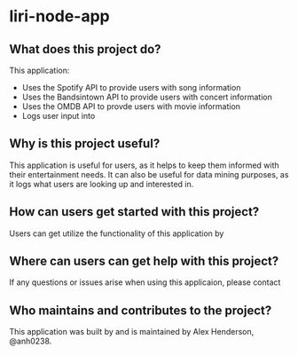 # liri-node-app

## What does this project do?
This application:
  * Uses the Spotify API to provide users with song information
  * Uses the Bandsintown API to provide users with concert information
  * Uses the OMDB API to provde users with movie information
  * Logs user input into 

## Why is this project useful?
This application is useful for users, as it helps to keep them informed with their entertainment needs. It can also be useful for data mining purposes, as it logs what users are looking up and interested in. 

## How can users get started with this project?
Users can get utilize the functionality of this application by

## Where can users can get help with this project?
If any questions or issues arise when using this applicaion, please contact

## Who maintains and contributes to the project?
This application was built by and is maintained by Alex Henderson, @anh0238.
